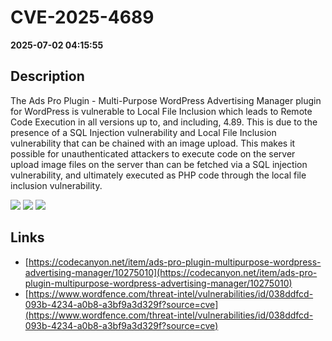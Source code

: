 # CVE-2025-4689

**2025-07-02 04:15:55**

## Description
The Ads Pro Plugin - Multi-Purpose WordPress Advertising Manager plugin for WordPress is vulnerable to Local File Inclusion which leads to Remote Code Execution in all versions up to, and including, 4.89. This is due to the presence of a SQL Injection vulnerability and Local File Inclusion vulnerability that can be chained with an image upload. This makes it possible for unauthenticated attackers to execute code on the server upload image files on the server than can be fetched via a SQL injection vulnerability, and ultimately executed as PHP code through the local file inclusion vulnerability.

![](https://img.shields.io/static/v1?label=Score&message=9.8&color=red)
![](https://img.shields.io/static/v1?label=Severity&message=CRITICAL&color=red)
![](https://img.shields.io/static/v1?label=CWE&message=RFI&color=green)

## Links
- [https://codecanyon.net/item/ads-pro-plugin-multipurpose-wordpress-advertising-manager/10275010](https://codecanyon.net/item/ads-pro-plugin-multipurpose-wordpress-advertising-manager/10275010)
- [https://www.wordfence.com/threat-intel/vulnerabilities/id/038ddfcd-093b-4234-a0b8-a3bf9a3d329f?source=cve](https://www.wordfence.com/threat-intel/vulnerabilities/id/038ddfcd-093b-4234-a0b8-a3bf9a3d329f?source=cve)
